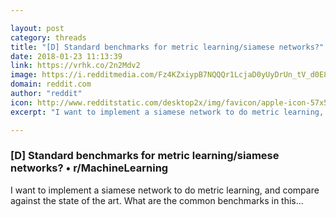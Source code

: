 ```yaml
---

layout: post
category: threads
title: "[D] Standard benchmarks for metric learning/siamese networks?"
date: 2018-01-23 11:13:39
link: https://vrhk.co/2n2Mdv2
image: https://i.redditmedia.com/Fz4KZxiypB7NQQQr1LcjaD0yUyDrUn_tV_d0E8vGaok.jpg?w=320&s=77cb35d6a49daf7b24143b53e2118642
domain: reddit.com
author: "reddit"
icon: http://www.redditstatic.com/desktop2x/img/favicon/apple-icon-57x57.png
excerpt: "I want to implement a siamese network to do metric learning, and compare against the state of the art. What are the common benchmarks in this..."

---
```


### [D] Standard benchmarks for metric learning/siamese networks? • r/MachineLearning

I want to implement a siamese network to do metric learning, and compare against the state of the art. What are the common benchmarks in this...